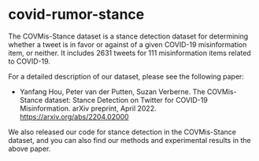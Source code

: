 # covid-rumor-stance

The COVMis-Stance dataset is a stance detection dataset for determining whether a tweet is in favor or against of a given COVID-19 misinformation item, or neither. It includes 2631 tweets for 111 misinformation items related to COVID-19. 



For a detailed description of our dataset, please see the following paper:

* Yanfang Hou, Peter van der Putten, Suzan Verberne. The COVMis-Stance dataset: Stance Detection on Twitter for COVID-19 Misinformation. arXiv preprint, April 2022. https://arxiv.org/abs/2204.02000

  

We also released our code for stance detection in the COVMis-Stance dataset, and you can also find our methods and experimental results in the above paper.
